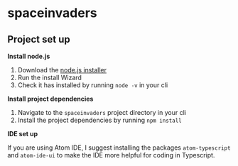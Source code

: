 # spaceinvaders

## Project set up

**Install node.js**

1. Download the [node.js installer](https://nodejs.org/en/download/)
2. Run the install Wizard
3. Check it has installed by running `node -v` in your cli

**Install project dependencies**

1. Navigate to the `spaceinvaders` project directory in your cli
2. Install the project dependencies by running `npm install`

**IDE set up**

If you are using Atom IDE, I suggest installing the packages `atom-typescript` and `atom-ide-ui` to make the IDE more helpful for coding in Typescript.
